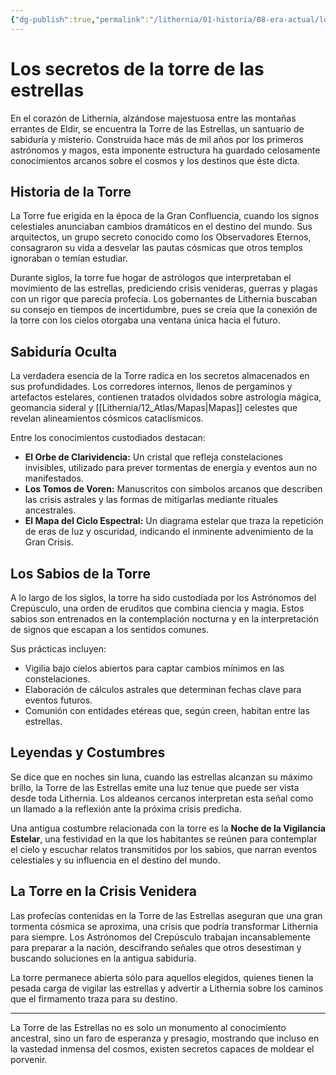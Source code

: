 ```yaml
---
{"dg-publish":true,"permalink":"/lithernia/01-historia/08-era-actual/los-secretos-de-la-torre-de-las-estrellas/","title":"Torre de las Estrellas","tags":["lithernia","lugar"]}
---
```


# Los secretos de la torre de las estrellas

En el corazón de Lithernia, alzándose majestuosa entre las montañas errantes de Eldir, se encuentra la Torre de las Estrellas, un santuario de sabiduría y misterio. Construida hace más de mil años por los primeros astrónomos y magos, esta imponente estructura ha guardado celosamente conocimientos arcanos sobre el cosmos y los destinos que éste dicta.

## Historia de la Torre

La Torre fue erigida en la época de la Gran Confluencia, cuando los signos celestiales anunciaban cambios dramáticos en el destino del mundo. Sus arquitectos, un grupo secreto conocido como los Observadores Eternos, consagraron su vida a desvelar las pautas cósmicas que otros templos ignoraban o temían estudiar.

Durante siglos, la torre fue hogar de astrólogos que interpretaban el movimiento de las estrellas, prediciendo crisis venideras, guerras y plagas con un rigor que parecía profecía. Los gobernantes de Lithernia buscaban su consejo en tiempos de incertidumbre, pues se creía que la conexión de la torre con los cielos otorgaba una ventana única hacia el futuro.

## Sabiduría Oculta

La verdadera esencia de la Torre radica en los secretos almacenados en sus profundidades. Los corredores internos, llenos de pergaminos y artefactos estelares, contienen tratados olvidados sobre astrología mágica, geomancia sideral y [[Lithernia/12_Atlas/Mapas\|Mapas]] celestes que revelan alineamientos cósmicos cataclísmicos.

Entre los conocimientos custodiados destacan:

- **El Orbe de Clarividencia:** Un cristal que refleja constelaciones invisibles, utilizado para prever tormentas de energía y eventos aun no manifestados.
- **Los Tomos de Voren:** Manuscritos con símbolos arcanos que describen las crisis astrales y las formas de mitigarlas mediante rituales ancestrales.
- **El Mapa del Ciclo Espectral:** Un diagrama estelar que traza la repetición de eras de luz y oscuridad, indicando el inminente advenimiento de la Gran Crisis.

## Los Sabios de la Torre

A lo largo de los siglos, la torre ha sido custodiada por los Astrónomos del Crepúsculo, una orden de eruditos que combina ciencia y magia. Estos sabios son entrenados en la contemplación nocturna y en la interpretación de signos que escapan a los sentidos comunes.

Sus prácticas incluyen:

- Vigilia bajo cielos abiertos para captar cambios mínimos en las constelaciones.
- Elaboración de cálculos astrales que determinan fechas clave para eventos futuros.
- Comunión con entidades etéreas que, según creen, habitan entre las estrellas.

## Leyendas y Costumbres

Se dice que en noches sin luna, cuando las estrellas alcanzan su máximo brillo, la Torre de las Estrellas emite una luz tenue que puede ser vista desde toda Lithernia. Los aldeanos cercanos interpretan esta señal como un llamado a la reflexión ante la próxima crisis predicha.

Una antigua costumbre relacionada con la torre es la **Noche de la Vigilancia Estelar**, una festividad en la que los habitantes se reúnen para contemplar el cielo y escuchar relatos transmitidos por los sabios, que narran eventos celestiales y su influencia en el destino del mundo.

## La Torre en la Crisis Venidera

Las profecías contenidas en la Torre de las Estrellas aseguran que una gran tormenta cósmica se aproxima, una crisis que podría transformar Lithernia para siempre. Los Astrónomos del Crepúsculo trabajan incansablemente para preparar a la nación, descifrando señales que otros desestiman y buscando soluciones en la antigua sabiduría.

La torre permanece abierta sólo para aquellos elegidos, quienes tienen la pesada carga de vigilar las estrellas y advertir a Lithernia sobre los caminos que el firmamento traza para su destino.

---

La Torre de las Estrellas no es solo un monumento al conocimiento ancestral, sino un faro de esperanza y presagio, mostrando que incluso en la vastedad inmensa del cosmos, existen secretos capaces de moldear el porvenir.